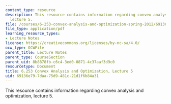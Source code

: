 ```yaml
---
content_type: resource
description: This resource contains information regarding convex analysis and optimization,
  lecture 5.
file: /courses/6-253-convex-analysis-and-optimization-spring-2012/69136e797daa75d9481c21d1f6b84a31_MIT6_253S12_lec05.pdf
file_type: application/pdf
learning_resource_types:
- Lecture Notes
license: https://creativecommons.org/licenses/by-nc-sa/4.0/
ocw_type: OCWFile
parent_title: Lecture Notes
parent_type: CourseSection
parent_uid: 8b8878fb-c6c4-3ed0-0871-4c37aaf3d9c0
resourcetype: Document
title: 6.253 Convex Analysis and Optimization, Lecture 5
uid: 69136e79-7daa-75d9-481c-21d1f6b84a31
---
```

This resource contains information regarding convex analysis and optimization, lecture 5.